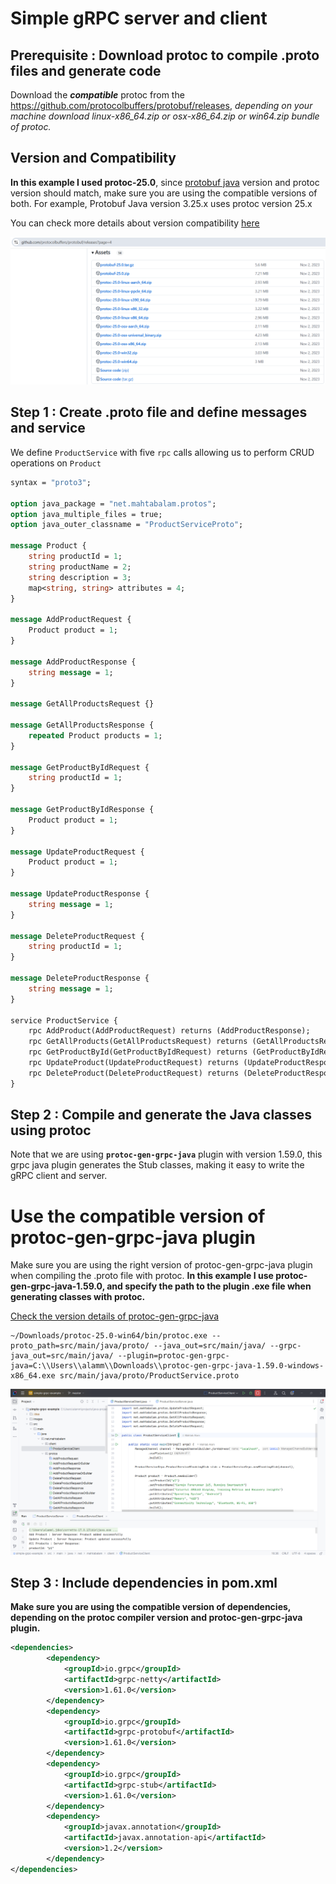 # Simple gRPC server and client

## Prerequisite : Download protoc to compile .proto files and generate code
Download the **_compatible_** protoc from the https://github.com/protocolbuffers/protobuf/releases, _depending on your machine download linux-x86_64.zip or osx-x86_64.zip or win64.zip bundle of protoc._ 

## Version and Compatibility
**In this example I used protoc-25.0**, since [protobuf java](https://mvnrepository.com/artifact/com.google.protobuf/protobuf-java) version and protoc version should match, make sure you are using the compatible versions of both. For example, Protobuf Java version 3.25.x uses protoc version 25.x

You can check more details about version compatibility [here](https://protobuf.dev/support/version-support/#java) 

!["Protoc releases at Github"](images/github-protoc-releases.png?raw=true)

## Step 1 : Create .proto file and define messages and service

We define `ProductService`  with five `rpc` calls allowing us to perform CRUD operations on `Product` 

```proto
syntax = "proto3";

option java_package = "net.mahtabalam.protos";
option java_multiple_files = true;
option java_outer_classname = "ProductServiceProto";

message Product {
    string productId = 1;
    string productName = 2;
    string description = 3;
    map<string, string> attributes = 4;
}

message AddProductRequest {
    Product product = 1;
}

message AddProductResponse {
    string message = 1;
}

message GetAllProductsRequest {}

message GetAllProductsResponse {
    repeated Product products = 1;
}

message GetProductByIdRequest {
    string productId = 1;
}

message GetProductByIdResponse {
    Product product = 1;
}

message UpdateProductRequest {
    Product product = 1;
}

message UpdateProductResponse {
    string message = 1;
}

message DeleteProductRequest {
    string productId = 1;
}

message DeleteProductResponse {
    string message = 1;
}

service ProductService {
    rpc AddProduct(AddProductRequest) returns (AddProductResponse);
    rpc GetAllProducts(GetAllProductsRequest) returns (GetAllProductsResponse);
    rpc GetProductById(GetProductByIdRequest) returns (GetProductByIdResponse);
    rpc UpdateProduct(UpdateProductRequest) returns (UpdateProductResponse);
    rpc DeleteProduct(DeleteProductRequest) returns (DeleteProductResponse);
}
```

## Step 2 : Compile and generate the Java classes using protoc

Note that we are using **`protoc-gen-grpc-java`** plugin with version 1.59.0, this grpc java plugin generates the Stub classes, making it easy to write the gRPC client and server.


# Use the compatible version of protoc-gen-grpc-java plugin
Make sure you are using the right version of protoc-gen-grpc-java plugin when compiling the .proto file with protoc. **In this example I use protoc-gen-grpc-java-1.59.0, and specify the path to the plugin .exe file when generating classes with protoc.**

[Check the version details of protoc-gen-grpc-java](https://mvnrepository.com/artifact/io.grpc/protoc-gen-grpc-java)

```
~/Downloads/protoc-25.0-win64/bin/protoc.exe --proto_path=src/main/java/proto/ --java_out=src/main/java/ --grpc-java_out=src/main/java/ --plugin=protoc-gen-grpc-java=C:\\Users\\alamm\\Downloads\\protoc-gen-grpc-java-1.59.0-windows-x86_64.exe src/main/java/proto/ProductService.proto
```

!["simple-grpc-example Project"](images/project.png?raw=true)

## Step 3 : Include dependencies in pom.xml

**Make sure you are using the compatible version of dependencies, depending on the protoc compiler version and protoc-gen-grpc-java plugin.**

```xml
<dependencies>
        <dependency>
            <groupId>io.grpc</groupId>
            <artifactId>grpc-netty</artifactId>
            <version>1.61.0</version>
        </dependency>
        <dependency>
            <groupId>io.grpc</groupId>
            <artifactId>grpc-protobuf</artifactId>
            <version>1.61.0</version>
        </dependency>
        <dependency>
            <groupId>io.grpc</groupId>
            <artifactId>grpc-stub</artifactId>
            <version>1.61.0</version>
        </dependency>
        <dependency>
            <groupId>javax.annotation</groupId>
            <artifactId>javax.annotation-api</artifactId>
            <version>1.2</version>
        </dependency>
</dependencies>
```
